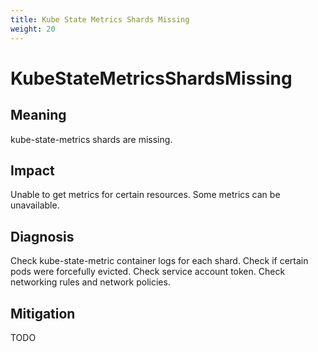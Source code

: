 ```yaml
---
title: Kube State Metrics Shards Missing
weight: 20
---
```


# KubeStateMetricsShardsMissing

## Meaning

kube-state-metrics shards are missing.

## Impact

Unable to get metrics for certain resources.
Some metrics can be unavailable.

## Diagnosis

Check kube-state-metric container logs for each shard.
Check if certain pods were forcefully evicted.
Check service account token.
Check networking rules and network policies.

## Mitigation

TODO
